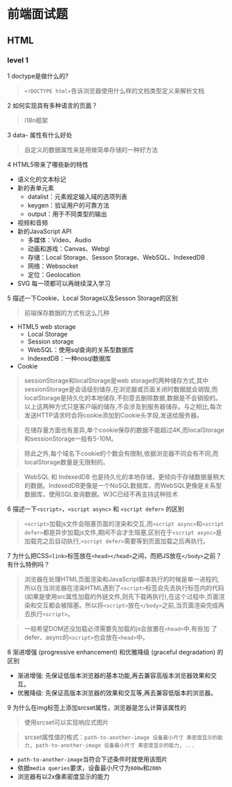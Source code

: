 # 前端面试题


## HTML
### level 1
1 doctype是做什么的?
> `<!DOCTYPE html>`告诉浏览器使用什么样的文档类型定义来解析文档

2 如何实现具有多种语言的页面？
> i18n框架

3 data- 属性有什么好处
> 自定义的数据属性来是用做简单存储的一种好方法

4 HTML5带来了哪些新的特性
* 语义化的文本标记
* 新的表单元素
  * datalist：元素规定输入域的选项列表
  * keygen：验证用户的可靠方法
  * output：用于不同类型的输出
* 视频和音频
* 新的JavaScript API
  * 多媒体：Video、Audio
  * 动画和游戏：Canvas、Webgl
  * 存储：Local Storage、Sesson Storage、WebSQL、IndexedDB
  * 网络：Websocket
  * 定位：Geolocation
* SVG
每一项都可以再继续深入学习

5 描述一下Cookie、Local Storage以及Sesson Storage的区别
> 前端保存数据的方式有这么几种
* HTML5 web storage
  * Local Storage
  * Session storage
  * WebSQL：使用sql查询的关系型数据库
  * IndexedDB：一种nosql数据库
* Cookie
> sessionStorage和localStorage是web storage的两种储存方式,其中sessionStorage是会话级别储存,在浏览器或页面关闭时数据就会销毁,而localStorage是持久化的本地储存,不刻意去删除数据,数据是不会销毁的。以上这两种方式只是客户端的储存,不会涉及到服务器储存。与之相比,每次发送HTTP请求时会将cookie添加到Cookie头字段,发送给服务器。

> 在储存量方面也有差异,单个cookie保存的数据不能超过4K,而localStorage和sessionStorage一般有5-10M。

> 除此之外,每个域名下cookie的个数会有限制,依据浏览器不同会有不同,而localStorage数量是无限制的。

> WebSQL 和 IndexedDB 也是持久化的本地存储，更倾向于存储数据量稍大的数据。IndexedDB更像是一个NoSQL数据库，而WebSQL更像是关系型数据库，使用SQL查询数据。W3C已经不再支持这种技术



6 描述一下`<script>`，`<script async>` 和 `<script defer>` 的区别
> `<script>`加载js文件会阻塞页面的渲染和交互,而`<script async>`和`<script defer>`都是异步加载js文件,期间不会才生阻塞,区别在于`<script async>`是加载完之后自动执行,`<script defer>`需要等到页面加载之后再执行。

7 为什么把CSS`<link>`标签放在`<head></head>`之间，而把JS放在`</body>`之前？有什么特例吗？
> 浏览器在处理HTML页面渲染和JavaScript脚本执行的时候是单一进程的,所以在当浏览器在渲染HTML遇到了`<script>`标签会先去执行标签内的代码(如果是使用src属性加载的外链文件,则先下载再执行),在这个过程中,页面渲染和交互都会被阻塞。所以将`<script>`放在`</body>`之前,当页面渲染完成再去执行`<script>`。

> 一般希望DOM还没加载必须需要先加载的js会放置在`<head>`中,有些加
了defer、async的`<script>`也会放在`<head>`中。

8 渐进增强 (progressive enhancement) 和优雅降级 (graceful degradation) 的区别
* 渐进增强: 先保证低版本浏览器的基本功能,再去兼容高版本浏览器效果和交互。
* 优雅降级: 先保证高版本浏览器的效果和交互等,再去兼容低版本的浏览器。

9 为什么在img标签上添加srcset属性，浏览器是怎么计算该属性的
> 使用srcset可以实现响应式图片

> srcset属性值的格式：`path-to-another-image 设备最小尺寸 素密度显示的能力, path-to-another-image 设备最小尺寸 素密度显示的能力, ...`

* `path-to-another-image`当符合下述条件时就使用该图片  
* 依据`media queries`要求，设备最小尺寸为`600w`和`200h`
* 浏览器有以2x像素密度显示的能力  

